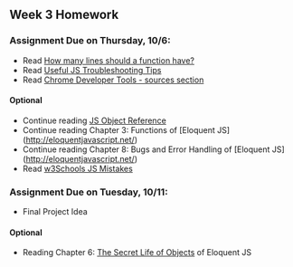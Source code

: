 ## Week 3 Homework

### Assignment Due on Thursday, 10/6:

* Read [How many lines should a function have?](http://stackoverflow.com/questions/611304/how-many-lines-of-code-should-a-function-procedure-method-have)
* Read [Useful JS Troubleshooting Tips](https://raygun.com/blog/2015/06/useful-javascript-debugging-tips-you-didnt-know/)
* Read [Chrome Developer Tools - sources section](https://developers.google.com/web/tools/chrome-devtools/?hl=en)


#### Optional
* Continue reading [JS Object Reference](http://www.w3schools.com/jsref/jsref_operators.asp)
* Continue reading Chapter 3: Functions of [Eloquent JS] (http://eloquentjavascript.net/)
* Continue reading Chapter 8: Bugs and Error Handling of [Eloquent JS] (http://eloquentjavascript.net/)
* Read [w3Schools JS Mistakes](http://www.w3schools.com/js/js_mistakes.asp)

### Assignment Due on Tuesday, 10/11:

* Final Project Idea 

#### Optional
* Reading Chapter 6: [The Secret Life of Objects](http://eloquentjavascript.net/06_object.html) of Eloquent JS

